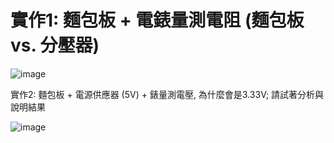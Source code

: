 # 實作1: 麵包板 + 電錶量測電阻 (麵包板 vs. 分壓器)

![image](https://github.com/Rui0621/EC2024b/assets/162283665/a2354dea-0169-49e6-85c8-d13fceb66d52)

實作2: 麵包板 + 電源供應器 (5V) + 錶量測電壓, 為什麼會是3.33V; 請試著分析與說明結果

![image](https://github.com/Rui0621/EC2024b/assets/162283665/b7efb36b-a121-42e1-a178-faa5b70530db)
